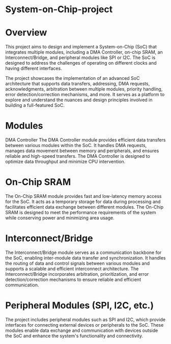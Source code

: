 # System-on-Chip-project
# Overview
This project aims to design and implement a System-on-Chip (SoC) that integrates multiple modules, including a DMA Controller, on-chip SRAM, an Interconnect/Bridge, and peripheral modules like SPI or I2C. The SoC is designed to address the challenges of operating on different clocks and having different interfaces.

The project showcases the implementation of an advanced SoC architecture that supports data transfers, addressing, DMA requests, acknowledgments, arbitration between multiple modules, priority handling, error detection/correction mechanisms, and more. It serves as a platform to explore and understand the nuances and design principles involved in building a full-featured SoC.

# Modules
DMA Controller
The DMA Controller module provides efficient data transfers between various modules within the SoC. It handles DMA requests, manages data movement between memory and peripherals, and ensures reliable and high-speed transfers. The DMA Controller is designed to optimize data throughput and minimize CPU intervention.

# On-Chip SRAM
The On-Chip SRAM module provides fast and low-latency memory access for the SoC. It acts as a temporary storage for data during processing and facilitates efficient data exchange between different modules. The On-Chip SRAM is designed to meet the performance requirements of the system while conserving power and minimizing area usage.

# Interconnect/Bridge
The Interconnect/Bridge module serves as a communication backbone for the SoC, enabling inter-module data transfer and synchronization. It handles the routing of data and control signals between various modules and supports a scalable and efficient interconnect architecture. The Interconnect/Bridge incorporates arbitration, prioritization, and error detection/correction mechanisms to ensure reliable and efficient communication.

# Peripheral Modules (SPI, I2C, etc.)
The project includes peripheral modules such as SPI and I2C, which provide interfaces for connecting external devices or peripherals to the SoC. These modules enable data exchange and communication with devices outside the SoC and enhance the system's functionality and connectivity.
